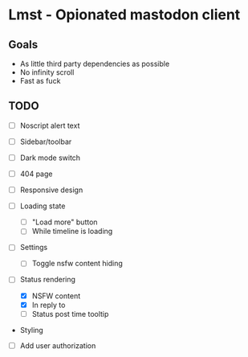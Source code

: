 # Lmst - Opionated mastodon client

## Goals

- As little third party dependencies as possible
- No infinity scroll
- Fast as fuck

## TODO

- [ ] Noscript alert text

- [ ] Sidebar/toolbar
- [ ] Dark mode switch
- [ ] 404 page
- [ ] Responsive design
- [ ] Loading state
  - [ ] "Load more" button
  - [ ] While timeline is loading
- [ ] Settings
  - [ ] Toggle nsfw content hiding
- [ ] Status rendering
  - [x] NSFW content
  - [x] In reply to
  - [ ] Status post time tooltip
- Styling
- [ ] Add user authorization